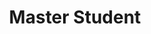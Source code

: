 ---
layout: person
name: "Baoke Dou"
image: "/assets/people/baokedou.png" 
title: "Master Student"
category: "Student"
links:
  - link: "502025710002@smail.nju.edu.cn"
    icon: "email"
---